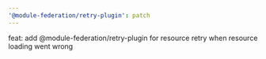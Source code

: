 ```yaml
---
'@module-federation/retry-plugin': patch
---
```


feat: add @module-federation/retry-plugin for resource retry when resource loading went wrong 
